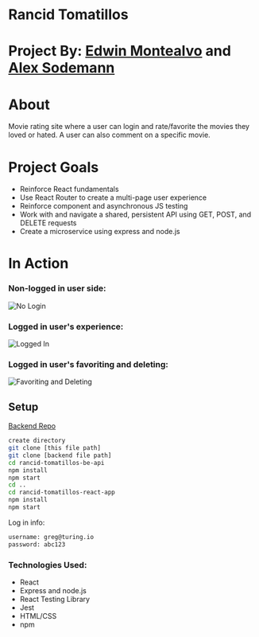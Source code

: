 # Rancid Tomatillos

# Project By: [Edwin Montealvo](https://github.com/emontealvo) and [Alex Sodemann](https://github.com/asodemann18)

# About
Movie rating site where a user can login and rate/favorite the movies they loved or hated.  A user can also comment on a specific movie.

# Project Goals
* Reinforce React fundamentals
* Use React Router to create a multi-page user experience
* Reinforce component and asynchronous JS testing
* Work with and navigate a shared, persistent API using GET, POST, and DELETE requests
* Create a microservice using express and node.js 

# In Action

### Non-logged in user side:
![No Login](http://g.recordit.co/OToAnz0pkq.gif)

### Logged in user's experience:
![Logged In](http://g.recordit.co/Q6UfDK3Hna.gif)

### Logged in user's favoriting and deleting:
![Favoriting and Deleting](http://g.recordit.co/rKbnbiEKjY.gif)

## Setup
[Backend Repo](https://github.com/emontealvo/rancid-tomatillos-be-api)

```bash 
create directory
git clone [this file path]
git clone [backend file path]
cd rancid-tomatillos-be-api
npm install
npm start
cd ..
cd rancid-tomatillos-react-app
npm install 
npm start
```
Log in info: 
```bash
username: greg@turing.io
password: abc123
```

### Technologies Used:
* React
* Express and node.js
* React Testing Library
* Jest
* HTML/CSS
* npm
